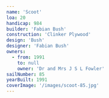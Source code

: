 ```yaml
---
name: 'Scoot'
loa: 20
handicap: 984
builder: 'Fabian Bush'
construction: 'Clinker Plywood'
design: 'Bush'
designer: 'Fabian Bush'
owners:
  - from: 1991
    to: null
    owner: 'Dr and Mrs J S L Fowler'
sailNumber: 85
yearBuilt: 1991
coverImage: '/images/scoot-85.jpg'
---
```

